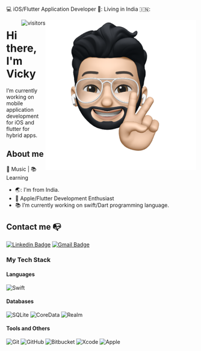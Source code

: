 💻 iOS/Flutter Application Developer 🌅: Living in India 🇮🇳:

<img align="right" width="400" height="400" src="https://github.com/VickyPrajapati24/VickyPrajapati24/blob/main/profile-image.png?raw=true">

<img  align="right" alt="visitors" src="https://visitor-badge.glitch.me/badge?page_id=VickyPrajapati24.VickyPrajapati24" /> 

# Hi there, I'm Vicky

I’m currently working on mobile application development for iOS and flutter for hybrid apps.


## About me 

🎸 Music | 📚 Learning

- 🌏: I'm from India.
- :iphone: Apple/Flutter Development Enthusiast
- 📚 I’m currently working on swift/Dart programming language.

## Contact me :mailbox_with_no_mail:

[![Linkedin Badge](https://img.shields.io/badge/-Vicky_Prajapati-black?style=flat-square&logo=Linkedin&link=https://www.linkedin.com/in/vicky-prajapati-8b2b9b11a/)](https://www.linkedin.com/in/vicky-prajapati-8b2b9b11a/) 
[![Gmail Badge](https://img.shields.io/badge/-vickyprajapati24@gmail.com-black?style=flat-square&logo=Gmail)](mailto:vickyprajapati24@gmail.com)


### My Tech Stack

#### Languages

![Swift](https://img.shields.io/badge/Swift-black?style=flat-square&logo=Swift)

#### Databases
![SQLite](https://img.shields.io/badge/-SQLite-black?style=flat-square&logo=sqlite)
![CoreData](https://img.shields.io/badge/-CoreData-black?style=flat-square&logo=sqlite)
![Realm](https://img.shields.io/badge/-Realm-black?style=flat-square&logo=realm)

#### Tools and Others
![Git](https://img.shields.io/badge/-Git-black?style=flat-square&logo=git)
![GitHub](https://img.shields.io/badge/-GitHub-black?style=flat-square&logo=github)
![Bitbucket](https://img.shields.io/badge/-Bitbucket-black?style=flat&logo=bitbucket)
![Xcode](https://img.shields.io/badge/Xcode-black?style=flat-square&logo=Xcode)
![Apple](https://img.shields.io/badge/MacOS-black?style=flat-square&logo=Apple)

